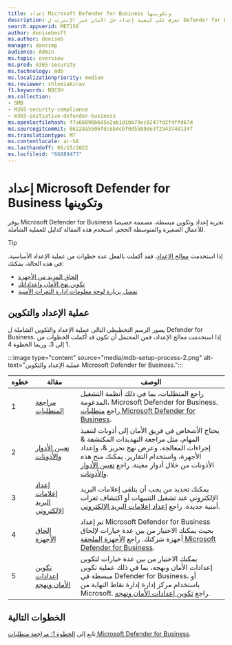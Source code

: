 ```yaml
---
title: إعداد Microsoft Defender for Business وتكوينها
description: تعرف على كيفية إعداد حل الأمان عبر الإنترنت ل Defender for Business. قم بإعداد الأجهزة ومراجعة النهج وتحرير الإعدادات حسب الحاجة.
search.appverid: MET150
author: denisebmsft
ms.author: deniseb
manager: dansimp
audience: Admin
ms.topic: overview
ms.prod: m365-security
ms.technology: mdb
ms.localizationpriority: medium
ms.reviewer: shlomiakirav
f1.keywords: NOCSH
ms.collection:
- SMB
- M365-security-compliance
- m365-initiative-defender-business
ms.openlocfilehash: f7a66096b685e2ab1d1bb79ec0247fd2f4ffd67d
ms.sourcegitcommit: 66228a5506fdceb4cbf0d55b9de3f2943740134f
ms.translationtype: MT
ms.contentlocale: ar-SA
ms.lasthandoff: 06/15/2022
ms.locfileid: "66089473"
---
```

# <a name="set-up-and-configure-microsoft-defender-for-business"></a>إعداد Microsoft Defender for Business وتكوينها

يوفر Microsoft Defender for Business تجربة إعداد وتكوين مبسطة، مصممة خصيصا للأعمال الصغيرة والمتوسطة الحجم. استخدم هذه المقالة كدليل للعملية الشاملة.

> [!TIP]
> إذا استخدمت [معالج الإعداد](mdb-use-wizard.md)، فقد أكملت بالفعل عدة خطوات من عملية الإعداد الأساسية. في هذه الحالة، يمكنك:
> - [إلحاق المزيد من الأجهزة](mdb-onboard-devices.md)
> - [تكوين نهج الأمان وإعداداتك](mdb-configure-security-settings.md)
> - [تفضل بزيارة لوحة معلومات إدارة الثغرات الأمنية](mdb-view-tvm-dashboard.md)


## <a name="the-setup-and-configuration-process"></a>عملية الإعداد والتكوين

يصور الرسم التخطيطي التالي عملية الإعداد والتكوين الشاملة ل Defender for Business. إذا استخدمت معالج الإعداد، فمن المحتمل أن تكون قد أكملت الخطوات من 1 إلى 3، وربما الخطوة 4. 

:::image type="content" source="media/mdb-setup-process-2.png" alt-text="عملية الإعداد والتكوين Microsoft Defender for Business.":::

| خطوه  | مقالة | الوصف  |
|---------|---------|--------|
| 1 | [مراجعة المتطلبات](mdb-requirements.md) | راجع المتطلبات، بما في ذلك أنظمة التشغيل المدعومة، Microsoft Defender for Business. راجع [متطلبات Microsoft Defender for Business](mdb-requirements.md). |
| 2 | [تعيين الأدوار والأذونات](mdb-roles-permissions.md)     | يحتاج الأشخاص في فريق الأمان إلى أذونات لتنفيذ المهام، مثل مراجعة التهديدات المكتشفة & إجراءات المعالجة، وعرض نهج تحرير &، وإعداد الأجهزة، واستخدام التقارير. يمكنك منح هذه الأذونات من خلال أدوار معينة. راجع [تعيين الأدوار والأذونات](mdb-roles-permissions.md).        |
| 3 | [إعداد إعلامات البريد الإلكتروني](mdb-email-notifications.md) | يمكنك تحديد من يجب أن يتلقى إعلامات البريد الإلكتروني عند تشغيل التنبيهات أو اكتشاف ثغرات أمنية جديدة. راجع [إعداد إعلامات البريد الإلكتروني](mdb-email-notifications.md).| 
| 4 | [إلحاق الأجهزة](mdb-onboard-devices.md)     | تم إعداد Microsoft Defender for Business بحيث يمكنك الاختيار من بين عدة خيارات لإلحاق أجهزة شركتك. راجع [الأجهزة الملحقة Microsoft Defender for Business](mdb-onboard-devices.md).         |
| 5 | [تكوين إعدادات الأمان ونهجه](mdb-configure-security-settings.md) | يمكنك الاختيار من بين عدة خيارات لتكوين إعدادات الأمان ونهجه، بما في ذلك عملية تكوين مبسطة في Defender for Business، أو باستخدام مركز إدارة إدارة نقاط النهاية من Microsoft. راجع [تكوين إعدادات الأمان ونهجه](mdb-configure-security-settings.md). |

## <a name="next-steps"></a>الخطوات التالية

تابع إلى [الخطوة 1: مراجعة متطلبات Microsoft Defender for Business](mdb-requirements.md).
